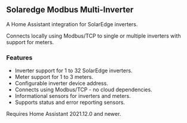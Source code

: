 ## Solaredge Modbus Multi-Inverter

A Home Assistant integration for SolarEdge inverters.

Connects locally using Modbus/TCP to single or multiple inverters with support for meters.

### Features
* Inverter support for 1 to 32 SolarEdge inverters.
* Meter support for 1 to 3 meters.
* Configurable inverter device address.
* Connects using Modbus/TCP - no cloud dependencies.
* Informational sensors for inverters and meters.
* Supports status and error reporting sensors.

Requires Home Assistant 2021.12.0 and newer.

